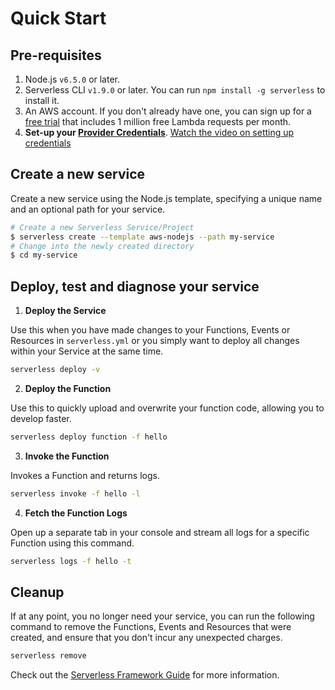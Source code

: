 <!--
title: Serverless Framework - AWS Lambda Guide - Quick Start
menuText: Quick Start
menuOrder: 1
description: Getting started with the Serverless Framework on AWS Lambda
layout: Doc
-->

# Quick Start

## Pre-requisites

1. Node.js `v6.5.0` or later.
2. Serverless CLI `v1.9.0` or later. You can run 
`npm install -g serverless` to install it.
3. An AWS account. If you don't already have one, you can sign up for a [free trial](https://aws.amazon.com/s/dm/optimization/server-side-test/free-tier/free_np/) that includes 1 million free Lambda requests per month.
4. **Set-up your [Provider Credentials](./credentials.md)**. [Watch the video on setting up credentials](https://www.youtube.com/watch?v=HSd9uYj2LJA)

## Create a new service

Create a new service using the Node.js template, specifying a unique name and an optional path for your service.

```bash
# Create a new Serverless Service/Project
$ serverless create --template aws-nodejs --path my-service
# Change into the newly created directory
$ cd my-service
```

## Deploy, test and diagnose your service

1. **Deploy the Service**

  Use this when you have made changes to your Functions, Events or Resources in `serverless.yml` or you simply want to deploy all changes within your Service at the same time.
  
  ```bash
  serverless deploy -v
  ```

2. **Deploy the Function**

  Use this to quickly upload and overwrite your function code, allowing you to develop faster.
  
  ```bash
  serverless deploy function -f hello
  ```

3. **Invoke the Function**

  Invokes a Function and returns logs.
  
  ```bash
  serverless invoke -f hello -l
  ```

4. **Fetch the Function Logs**

  Open up a separate tab in your console and stream all logs for a specific Function using this command.
  ```bash
  serverless logs -f hello -t
  ```

## Cleanup

If at any point, you no longer need your service, you can run the following command to remove the Functions, Events and Resources that were created, and ensure that you don't incur any unexpected charges.

```bash
serverless remove
```

Check out the [Serverless Framework Guide](./README.md) for more information.
